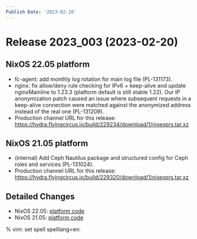 ```yaml
---
Publish Date: '2023-02-20'
---
```


# Release 2023_003 (2023-02-20)

## NixOS 22.05 platform

- fc-agent: add monthly log rotation for main log file (PL-131173).
- nginx: fix allow/deny rule checking for IPv6 + keep-alive and update
  nginxMainline to 1.23.3 (platform default is still stable 1.22). Our IP
  anonymization patch caused an issue where subsequent requests in a
  keep-alive connection were matched against the anonymized address instead of
  the real one (PL-131209).
- Production channel URL for this release: https://hydra.flyingcircus.io/build/229234/download/1/nixexprs.tar.xz

## NixOS 21.05 platform

- (internal) Add Ceph Nautilus package and structured config for Ceph roles
  and services (PL-131024).
- Production channel URL for this release: https://hydra.flyingcircus.io/build/229320/download/1/nixexprs.tar.xz

## Detailed Changes

- NixOS 22.05: [platform code](https://github.com/flyingcircusio/fc-nixos/compare/fc/r2023_002/22.05...e5c224235f9e8cff30b9e61f79bfe64fb4c54695)
- NixOS 21.05: [platform code](https://github.com/flyingcircusio/fc-nixos/compare/fc/r2023_001/21.05...df6c5c5c32df3aff778f706208b3a65518037d6f)


% vim: set spell spelllang=en:
